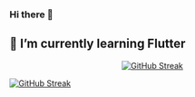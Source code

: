 ### Hi there 👋
## 🌱 I’m currently learning Flutter

<center>
  
  [![GitHub Streak](https://github-readme-streak-stats.herokuapp.com?user=dieginin&hide_border=true&border_radius=0)](https://git.io/streak-stats)

  
</center>

  [![GitHub Streak](https://github-readme-streak-stats.herokuapp.com?user=dieginin&theme=transparent&hide_border=true&border_radius=0&mode=weekly)](https://git.io/streak-stats)
<!--
**dieginin/dieginin** is a ✨ _special_ ✨ repository because its `README.md` (this file) appears on your GitHub profile.

Here are some ideas to get you started:

- 🔭 I’m currently working on ...
- 🌱 I’m currently learning ...
- 👯 I’m looking to collaborate on ...
- 🤔 I’m looking for help with ...
- 💬 Ask me about ...
- 📫 How to reach me: ...
- 😄 Pronouns: ...
- ⚡ Fun fact: ...
-->
